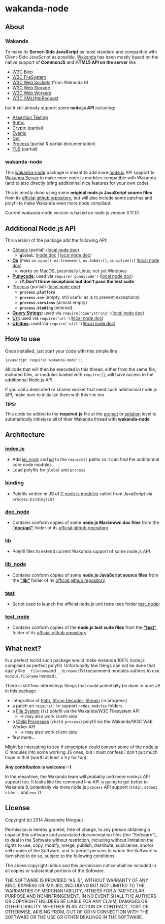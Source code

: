 # wakanda-node


## About

### Wakanda

To make its **Server-Side JavaScript** as most standard and compatible with Client-Side JavaScript as possible, [Wakanda](http://wakanda.org) has been mostly based on the native support of **CommonJS** and **HTML5 API on the server** like

* [W3C Blob](http://doc.wakanda.org/BLOB/BLOB.100-866245.en.html)
* [W3C FileSystem](http://doc.wakanda.org/Files-and-Folders/Files-and-Folders.100-588941.en.html)
* [W3C Web Sockets](http://doc.wakanda.org/WebSocket-Client/WebSocket-Client.100-1038292.en.html) (from Wakanda 9)
* [W3C Web Storage](http://doc.wakanda.org/Storage/Storage.100-941570.en.html)
* [W3C Web Workers](http://doc.wakanda.org/Web-Workers/Web-Workers.100-688487.en.html)
* [W3C XMLHttpRequest](http://doc.wakanda.org/XMLHttpRequest/XMLHttpRequest.100-867248.en.html)

but it still already support some **node.js API** including:

* [Assertion Testing](http://doc.wakanda.org/Unit-Testing/Unit-Testing.100-1019075.en.html)
* [Buffer](http://doc.wakanda.org/Buffer/Buffer.100-805374.en.html)
* [Crypto](http://doc.wakanda.org/Crypto/Crypto.100-1052580.en.html) (partial)
* [Events](http://doc.wakanda.org/Events/Events.100-967582.en.html)
* [Net](http://doc.wakanda.org/Net/Net.100-967781.en.html)
* [Process](http://doc.wakanda.org/Global-Application/Application/process.303-933138.en.html) (partial & partial documentation)
* [TLS](http://doc.wakanda.org/TLS-SSL/TLS-SSL.100-967962.en.html) (partial)

### wakanda-node

This [wakanka-node](https://github.com/AMorgaut/wakanda-node) package is meant to add more [node.js](http://nodejs.org) API support to [Wakanda Server](http://wakanda.org) to make more node.js modules compatible with Wakanda (and to also directly bring additionnal nice features for your own code).

This is mostly done using some **original node.js JavaScript source files** from its [official github repository](https://github.com/joyent/node/), but will also include some patches and polyfil to make Wakanda even more node compliant.

Current wakanda-node version is based on node.js version 0.11.13

## Additional Node.js API


This version of the package add the following API:

* [Globals](http://nodejs.org/api/globals.html) (partial) ([local node doc](./doc_node/globals.markdown))
	* **`global`**: ([node doc](http://nodejs.org/api/globals.html#globals_global) | [local node doc](./doc_node/globals.markdown#global))
* **[Os](http://nodejs.org/api/os.html)** (miss `os.cpus()`, `os.freemem()`, `os.tmbdir()`, `os.uptime()`) ([local node doc](./doc_node/os.markdown))
	* works on MacOS, potentially Linux, not yet Windows
* **[Punycode](http://nodejs.org/api/punycode.html):** used via `require('punnycode')` ([local node doc](./doc_node/punycode.markdown))
	* **/!\ Don't throw exceptions but don't pass the test suite**
* [Process](http://nodejs.org/api/process.html) (partial) ([local node doc](./doc_node/process.markdown))
	* **`process.platform`**
	* **`process.env`** (empty, still useful as is to prevent exceptions)
	* **`process.versions`** (almost empty)
	* **`process.binding`** (internal)
* **[Query Strings](http://nodejs.org/api/querystring.html):** used via `require('querystring')`([local node doc](./doc_node/querystring.markdown))
* **[Url](http://nodejs.org/api/url.html):** used via `require('url')`([local node doc](./doc_node/url.markdown))
* **[Utilities](http://nodejs.org/api/util.html):** used via `require('util')`([local node doc](./doc_node/util.markdown))

## How to use

Once installed, just start your code with this simple line

`javascript
require('wakanda-node');
`

All code that will then be executed in this thread, either from the same file, included files, or modules loaded with `require()`), will have access to the additionnal Node.js API. 

If you call a dedicated or shared worker that need such additionnal node.js API, make sure to initialize them with this line too

__TIPS:__ 

This code be added to the **required.js** file at the [project](http://doc.wakanda.org/Architecture-of-Wakanda-Applications/Project.200-1022680.en.html#1022932) or [solution](http://doc.wakanda.org/Architecture-of-Wakanda-Applications/Solution.200-1022674.en.html#1022744) level to automatically initialyse all of their Wakanda thread with **wakanda-node**


## Architecture

### [index.js](./index.js)

* Add *[lib_node](./lib_node)*  and *[lib](./lib)*  to the `require()` paths so it can find the additionnal core node modules
* Load polyfils for `global` and `process`

### [binding](./binding)

* Polyfils written in JS of [C node.js modules](https://github.com/joyent/node/tree/master/src) called from JavaScript via `process.binding(id)`

### [doc_node](./doc_node)

* Contains conform copies of some **node.js Markdown doc files** from the [**"doc/api"**](https://github.com/joyent/node/tree/master/doc/api) folder of its [official github repository](https://github.com/joyent/node/) 

### [lib](./lib)

* Polyfil files to extend current Wakanda support of some node.js API

### [lib_node](./lib_node)

* Contains conform copies of some **node.js JavaScript source files** from the [**"lib"**](https://github.com/joyent/node/tree/master/lib) folder of its [official github repository](https://github.com/joyent/node/) 

### [test](./test)

* Script used to launch the official node.js unit tests (see folder [test_node](#test_node))

### [test_node](./test_node)

* Contains conform copies of the  **node.js test suite files** from the [**"test"**](https://github.com/joyent/node/tree/master/test) folder of its [official github repository](https://github.com/joyent/node/) 

## What next?

In a perfect world such package would make wakanda 100% node.js compliant as perfect  polyfill. Unfortunatly few things can not be done that easily like `__filename`and `__dirname` (I'd recommend modules authors to use `module.filename` instead).

There is still few interestings things that could potentially be done in pure JS in this package

* integration of [Path](http://nodejs.org/api/path.html), [String Decoder](http://nodejs.org/api/string_decoder.html), [Stream](http://nodejs.org/api/stream.html) (in progress)
* a patch on `require()` to support `nodes_modules` folders
* a [File System](http://nodejs.org/api/fs.html) (`fs`) polyfil via the Wakanda/W3C Filesystem API 
	* -> may also work client-side
* a [Child Processes](http://nodejs.org/api/child_process.html) (`child_process`) polyfil via the Wakanda/W3C Web Worker API
	* -> may also work client-side
* few more...

Might be interesting to see if [emscripten](https://github.com/kripken/emscripten) could convert some of the node.js C modules into some working JS ones, but I must confess I don't put much hope in that (worth at least a try for fun).


**Any contribution is welcome :-)**

In the meantime, the Wakanda team will probably and more node.js API support too.
It looks like the command line API is going to get better in Wakanda 9, potentially via more node.js `process` API support (`stdin`, `stdout`, `stderr`, and `env` ?)

## License

Copyright (c) 2014 Alexandre Morgaut

Permission is hereby granted, free of charge, to any person obtaining a copy of this software and associated documentation files (the "Software"), to deal in the Software without restriction, including without limitation the rights to use, copy, modify, merge, publish, distribute, sublicense, and/or sell copies of the Software, and to permit persons to whom the Software is furnished to do so, subject to the following conditions:

The above copyright notice and this permission notice shall be included in all copies or substantial portions of the Software.

THE SOFTWARE IS PROVIDED "AS IS", WITHOUT WARRANTY OF ANY KIND, EXPRESS OR IMPLIED, INCLUDING BUT NOT LIMITED TO THE WARRANTIES OF MERCHANTABILITY, FITNESS FOR A PARTICULAR PURPOSE AND NONINFRINGEMENT. IN NO EVENT SHALL THE AUTHORS OR COPYRIGHT HOLDERS BE LIABLE FOR ANY CLAIM, DAMAGES OR OTHER LIABILITY, WHETHER IN AN ACTION OF CONTRACT, TORT OR OTHERWISE, ARISING FROM, OUT OF OR IN CONNECTION WITH THE SOFTWARE OR THE USE OR OTHER DEALINGS IN THE SOFTWARE.